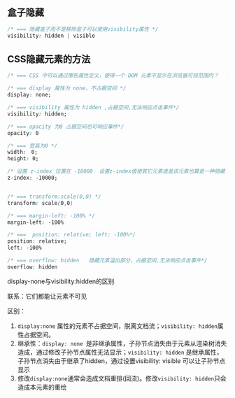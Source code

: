 
## 盒子隐藏
```css
/* === 隐藏盒子而不是移除盒子可以使用visibility属性 */
visibility: hidden | visible
```


## CSS隐藏元素的方法
```css
/* === CSS 中可以通过哪些属性定义，使得一个 DOM 元素不显示在浏览器可视范围内？　 */

/* === display 属性为 none，不占据空间 */
display: none;

/* === visibility 属性为 hidden ,占据空间,无法响应点击事件*/
visibility: hidden;

/* === opacity 为0 占据空间也可响应事件*/
opacity: 0

/* === 宽高为0 */
width:　0;
height: 0;

/* 设置 z-index 位置在 -10000  设置z-index值使其它元素遮盖该元素也算是一种隐藏 */
z-index: -10000;


/* === transform:scale(0,0) */
transform: scale(0,0)

/* === margin-left: -100% */
margin-left: -100%

/* ===  position: relative; left: -100%*/
position: relative; 
left: -100%

/* === overflow: hidden   隐藏元素溢出部分，占据空间,无法响应点击事件*/
overflow: hidden

```
display-none与visibility:hidden的区别

联系：它们都能让元素不可见

区别：
1. `display:none` 属性的元素不占据空间，脱离文档流；`visibility: hidden`属性占据空间。
2. 继承性：`display: none `是非继承属性，子孙节点消失由于元素从渲染树消失造成，通过修改子孙节点属性无法显示；`visibility: hidden` 是继承属性，子孙节点消失由于继承了hidden，通过设置visibility: visible 可以让子孙节点显示
3. 修改`display:none`通常会造成文档重排(回流)。修改`visibility: hidden`只会造成本元素的重绘